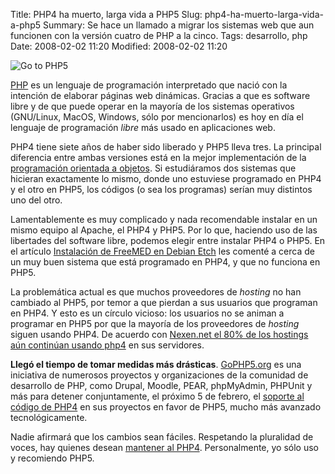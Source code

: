 Title: PHP4 ha muerto, larga vida a PHP5
Slug: php4-ha-muerto-larga-vida-a-php5
Summary: Se hace un llamado a migrar los sistemas web que aun funcionen con la versión cuatro de PHP a la cinco.
Tags: desarrollo, php
Date: 2008-02-02 11:20
Modified: 2008-02-02 11:20


<img class="img-fluid" src="gophp5_logo.png" alt="Go to PHP5">

[PHP](http://es.wikipedia.org/wiki/Php) es un lenguaje de programación interpretado que nació con la intención de elaborar páginas web dinámicas. Gracias a que es software libre y de que puede operar en la mayoría de los sistemas operativos (GNU/Linux, MacOS, Windows, sólo por mencionarlos) es hoy en día el lenguaje de programación _libre_ más usado en aplicaciones web.

PHP4 tiene siete años de haber sido liberado y PHP5 lleva tres. La principal diferencia entre ambas versiones está en la mejor implementación de la [programación orientada a objetos](http://es.wikipedia.org/wiki/OOP). Si estudiáramos dos sistemas que hicieran exactamente lo mismo, donde uno estuviese programado en PHP4 y el otro en PHP5, los códigos (o sea los programas) serían muy distintos uno del otro.

Lamentablemente es muy complicado y nada recomendable instalar en un mismo equipo al Apache, el PHP4 y PHP5. Por lo que, haciendo uso de las libertades del software libre, podemos elegir entre instalar PHP4 o PHP5. En el artículo [Instalación de FreeMED en Debian Etch](../apuntes/freemed-instalacion.html) les comenté a cerca de un muy buen sistema que está programado en PHP4, y que no funciona en PHP5.

La problemática actual es que muchos proveedores de _hosting_ no han cambiado al PHP5, por temor a que pierdan a sus usuarios que programan en PHP4. Y esto es un círculo vicioso: los usuarios no se animan a programar en PHP5 por que la mayoría de los proveedores de _hosting_ siguen usando PHP4. De acuerdo con [Nexen.net el 80% de los hostings aún continúan usando php4](http://www.nexen.net/chiffres_cles/phpversion/17283-php_statistics_for_june_2007.php#majeure) en sus servidores.

**Llegó el tiempo de tomar medidas más drásticas**. [GoPHP5.org](http://gophp5.org/) es una iniciativa de numerosos proyectos y organizaciones de la comunidad de desarrollo de PHP, como Drupal, Moodle, PEAR, phpMyAdmin, PHPUnit y más para detener conjuntamente, el próximo 5 de febrero, el [soporte al código de PHP4](http://javieraroche.com/2007/07/06/gophp5com-quitando-el-soporte-a-php4/) en sus proyectos en favor de PHP5, mucho más avanzado tecnológicamente.

Nadie afirmará que los cambios sean fáciles. Respetando la pluralidad de voces, hay quienes desean [mantener al PHP4](http://stopphp5.org/). Personalmente, yo sólo uso y recomiendo PHP5.
